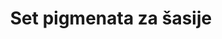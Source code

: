 ---
layout: product
title: "Set pigmenata za šasije"
price: "2200" 
desc: "Set pigmenata"
img_path: "/assets/img/ABT406.jpg"
brand: "Abteilung 502"
available: false
special_offer: false
new: false
soon: false
cat: "050000"
subcat: "050200"
subsubcat: "00"
sifra: "ABT406"
popular: true
---